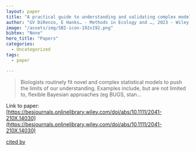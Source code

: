 ```yaml
---
layout: paper
title: "A practical guide to understanding and validating complex models using data simulations"
author: "GV DiRenzo, E Hanks… - Methods in Ecology and …, 2023 - Wiley Online Library"
image: "/assets/img/SBI-icon-192x192.png"
bibtex: "None"
hero_title: "Papers"
categories:
  - Uncategorized
tags:
  - paper

---
```

>Biologists routinely fit novel and complex statistical models to push the limits of our understanding. Examples include, but are not limited to, flexible Bayesian approaches (eg BUGS, stan…

Link to paper: [https://besjournals.onlinelibrary.wiley.com/doi/abs/10.1111/2041-210X.14030](https://besjournals.onlinelibrary.wiley.com/doi/abs/10.1111/2041-210X.14030)

[cited by](https://scholar.google.com/scholar?cites=13590501547093925845&as_sdt=2005&sciodt=0,5&hl=en&num=20)
